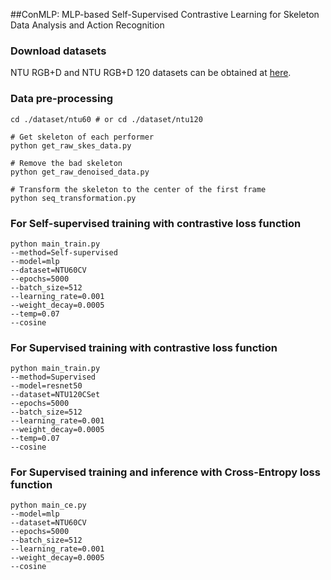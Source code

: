 ##ConMLP: MLP-based Self-Supervised Contrastive Learning for Skeleton Data Analysis and Action Recognition
### Download datasets
NTU RGB+D and NTU RGB+D 120 datasets can be obtained at [here](https://github.com/shahroudy/NTURGB-D).


### Data pre-processing
```
cd ./dataset/ntu60 # or cd ./dataset/ntu120

# Get skeleton of each performer
python get_raw_skes_data.py

# Remove the bad skeleton
python get_raw_denoised_data.py

# Transform the skeleton to the center of the first frame
python seq_transformation.py
```
### For Self-supervised training with contrastive loss function
```
python main_train.py 
--method=Self-supervised 
--model=mlp 
--dataset=NTU60CV 
--epochs=5000 
--batch_size=512
--learning_rate=0.001 
--weight_decay=0.0005
--temp=0.07 
--cosine
```

### For Supervised training with contrastive loss function
```
python main_train.py 
--method=Supervised 
--model=resnet50
--dataset=NTU120CSet
--epochs=5000 
--batch_size=512
--learning_rate=0.001 
--weight_decay=0.0005
--temp=0.07 
--cosine
```

### For Supervised training and inference with Cross-Entropy loss function
```
python main_ce.py
--model=mlp
--dataset=NTU60CV
--epochs=5000
--batch_size=512
--learning_rate=0.001
--weight_decay=0.0005
--cosine
```
